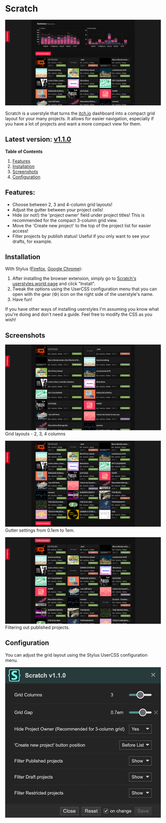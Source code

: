 # Scratch
![preview of Scratch userstyle](https://github.com/haraiva/userstyles/blob/main/itch.io/screenshots/scratch.png)

Scratch is a userstyle that turns the [itch.io](https://itch.io/) dashboard into a compact grid layout for your many projects. It allows for easier navigation, especially if you have a lot of projects and want a more compact view for them.

## Latest version: [v1.1.0](https://github.com/haraiva/userstyles/releases/tag/scratch-v1.1.0)

**Table of Contents**
1. [Features](#features)  
2. [Installation](#installation)
3. [Screenshots](#screenshots)
4. [Configuration](#configuration)

## Features:
- Choose between 2, 3 and 4-column grid layouts!
- Adjust the gutter between your project cells!
- Hide (or not!) the 'project owner' field under project titles! This is recommended for the compact 3-column grid view.
- Move the 'Create new project' to the top of the project list for easier access!
- Filter projects by publish status! Useful if you only want to see your drafts, for example. 

## Installation
With Stylus ([Firefox](https://addons.mozilla.org/en-US/firefox/addon/styl-us/), [Google Chrome](https://chromewebstore.google.com/detail/stylus/clngdbkpkpeebahjckkjfobafhncgmne?hl=en)):

1. After installing the browser extension, simply go to [Scratch's userstyles.world page](https://userstyles.world/style/20749/scratch-dashboard-grid-view-for-itch-io) and click "Install".
2. Tweak the options using the UserCSS configuration menu that you can open with the gear (⚙️) icon on the right side of the userstyle's name.
3. Have fun!

If you have other ways of installing userstyles I'm assuming you know what you're doing and don't need a guide. Feel free to modify the CSS as you wish!

## Screenshots

![gif showcasing the different grid layouts](https://github.com/haraiva/userstyles/blob/main/itch.io/screenshots/scratch-grids.gif)
Grid layouts - 2, 3, 4 columns

![gif showcasing different gutter settings](https://github.com/haraiva/userstyles/blob/main/itch.io/screenshots/scratch-gutters.gif)
Gutter settings from 0.1em to 1em.

![gif showcasing different filter settings](https://github.com/haraiva/userstyles/blob/main/itch.io/screenshots/scratch-filters.gif)
Filtering out published projects.

## Configuration

You can adjust the grid layout using the Stylus UserCSS configuration menu.

![what the Stylus UserCSS configuration menu looks like for Scratch](https://github.com/haraiva/userstyles/blob/main/itch.io/screenshots/scratch-settings.png)